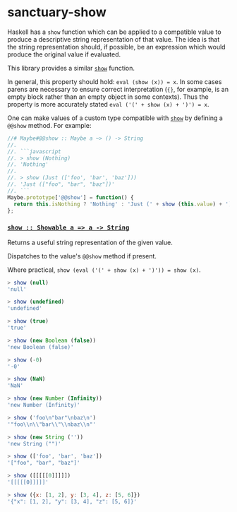 # sanctuary-show

Haskell has a `show` function which can be applied to a compatible value to
produce a descriptive string representation of that value. The idea is that
the string representation should, if possible, be an expression which would
produce the original value if evaluated.

This library provides a similar [`show`](#show) function.

In general, this property should hold: `eval (show (x)) = x`. In some cases
parens are necessary to ensure correct interpretation (`{}`, for example,
is an empty block rather than an empty object in some contexts). Thus the
property is more accurately stated `eval ('(' + show (x) + ')') = x`.

One can make values of a custom type compatible with [`show`](#show) by
defining a `@@show` method. For example:

```javascript
//# Maybe#@@show :: Maybe a ~> () -> String
//.
//. ```javascript
//. > show (Nothing)
//. 'Nothing'
//.
//. > show (Just (['foo', 'bar', 'baz']))
//. 'Just (["foo", "bar", "baz"])'
//. ```
Maybe.prototype['@@show'] = function() {
  return this.isNothing ? 'Nothing' : 'Just (' + show (this.value) + ')';
};
```

### <a name="show" href="https://github.com/sanctuary-js/sanctuary-show/blob/v3.0.0/index.js#L62">`show :: Showable a => a -⁠> String`</a>

Returns a useful string representation of the given value.

Dispatches to the value's `@@show` method if present.

Where practical, `show (eval ('(' + show (x) + ')')) = show (x)`.

```javascript
> show (null)
'null'

> show (undefined)
'undefined'

> show (true)
'true'

> show (new Boolean (false))
'new Boolean (false)'

> show (-0)
'-0'

> show (NaN)
'NaN'

> show (new Number (Infinity))
'new Number (Infinity)'

> show ('foo\n"bar"\nbaz\n')
'"foo\\n\\"bar\\"\\nbaz\\n"'

> show (new String (''))
'new String ("")'

> show (['foo', 'bar', 'baz'])
'["foo", "bar", "baz"]'

> show ([[[[[0]]]]])
'[[[[[0]]]]]'

> show ({x: [1, 2], y: [3, 4], z: [5, 6]})
'{"x": [1, 2], "y": [3, 4], "z": [5, 6]}'
```
